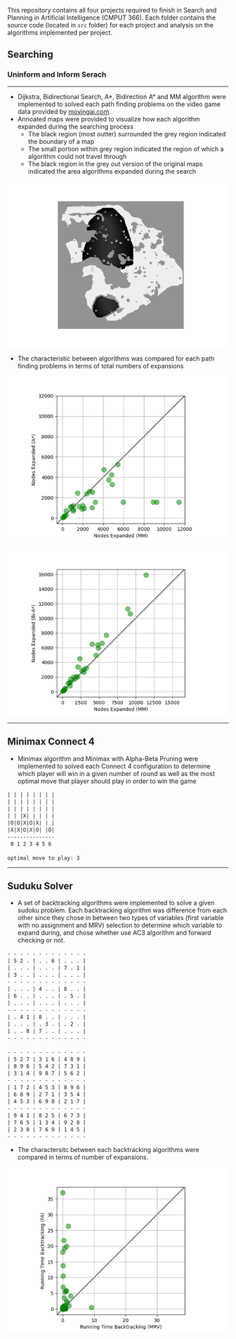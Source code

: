 This repository contains all four projects required to finish in Search and Planning in Artificial Intelligence (CMPUT 366). Each folder contains the source code (located in `src` folder) for each project and analysis on the algorithms implemented per project.

## Searching

### Uninform and Inform Serach

---

- Dijkstra, Bidirectional Search, A*, Bidirection A* and MM algorithm were implemented to solved each path finding problems on the video game data provided by [movingai.com](movingai.com).
- Annoated maps were provided to visualize how each algorithm expanded during the searching process
  - The black region (most outter) surrounded the grey region indicated the boundary of a map
  - The small portion within grey region indicated the region of which a algorithm could not travel through
  - The black region in the grey out version of the original maps indicated the area algorithms expanded during the search

![](https://github.com/Dekr0/search-planning/blob/main/inform-search/src/mm/mm-16.png)

- The characteristic between algorithms was compared for each path finding problems in terms of total numbers of expansions

![](https://github.com/Dekr0/search-planning/blob/main/inform-search/src/nodes_expanded_mm_astar.png)

![](https://github.com/Dekr0/search-planning/blob/main/inform-search/src/nodes_expanded_mm_bi_astar.png)

---

## Minimax Connect 4

- Minimax algorithm and Minimax with Alpha-Beta Pruning were implemented to solved each Connect 4 configuration to determine which player will win in a given number of round as well as the most optimal move that player should play in order to win the game

```
| | | | | | | |
| | | | | | | |
| | | | | | | |
| | |X| | | | |
|O|O|X|O|X| | |
|X|X|O|X|O| |O|
---------------
 0 1 2 3 4 5 6

optimal move to play: 3
```

---

## Suduku Solver

- A set of backtracking algorithms were implemented to solve a given sudoku problem. Each backtracking algorithm was difference from each other since they chose in between two types of variables (first variable with no assignment and MRV) selection to determine which variable to expand during, and chose whether use AC3 algorithm and forward checking or not.

```
- - - - - - - - - - - - -
| 5 2 . | . . 6 | . . . |
| . . . | . . . | 7 . 1 |
| 3 . . | . . . | . . . |
- - - - - - - - - - - - -
| . . . | 4 . . | 8 . . |
| 6 . . | . . . | . 5 . |
| . . . | . . . | . . . |
- - - - - - - - - - - - -
| . 4 1 | 8 . . | . . . |
| . . . | . 3 . | . 2 . |
| . . 8 | 7 . . | . . . |
- - - - - - - - - - - - -

- - - - - - - - - - - - -
| 5 2 7 | 3 1 6 | 4 8 9 |
| 8 9 6 | 5 4 2 | 7 3 1 |
| 3 1 4 | 9 8 7 | 5 6 2 |
- - - - - - - - - - - - -
| 1 7 2 | 4 5 3 | 8 9 6 |
| 6 8 9 | 2 7 1 | 3 5 4 |
| 4 5 3 | 6 9 8 | 2 1 7 |
- - - - - - - - - - - - -
| 9 4 1 | 8 2 5 | 6 7 3 |
| 7 6 5 | 1 3 4 | 9 2 8 |
| 2 3 8 | 7 6 9 | 1 4 5 |
- - - - - - - - - - - - -

```

- The charactersitc between each backtracking algorithms were compared in terms of number of expansions.

![](https://github.com/Dekr0/search-planning/blob/main/sudoku-solver/src/running_time.png)

